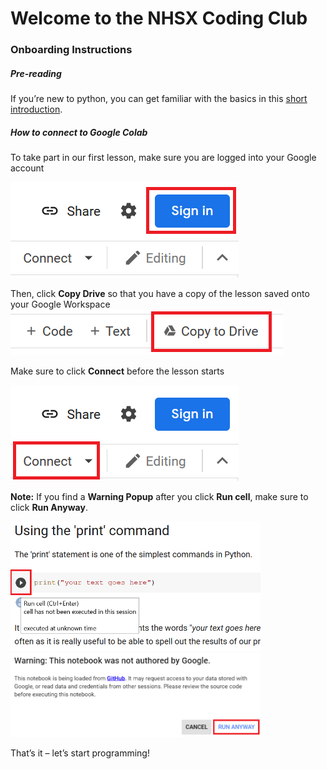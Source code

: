 # Welcome to the NHSX Coding Club

### Onboarding Instructions

##### Pre-reading

If you’re new to python, you can get familiar with the basics in this [short introduction](https://www.w3schools.com/python/python_intro.asp).

##### How to connect to Google Colab

To take part in our first lesson, make sure you are logged into your Google account

![sign-in](/assets/img/sign-in.png)

Then, click **Copy Drive** so that you have a copy of the lesson saved onto your Google Workspace ![save-to-gdrive](/assets/img/save-to-gdrive.png)

Make sure to click **Connect** before the lesson starts

![connect](/assets/img/connect.png)

**Note:** If you find a **Warning Popup** after you click **Run cell**, make sure to click **Run Anyway**.

<img src="/assets/img/run-cell.png" alt="run-cell" width="400"/>

<img src="/assets/img/pop-up.png" alt="pop-up" width="400"/>

That’s it – let’s start programming!
